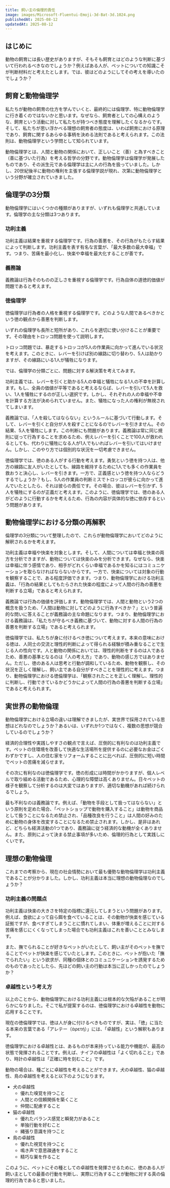 ```yaml
---
title: 飼い主の倫理的責任
image: images/Microsoft-Fluentui-Emoji-3d-Bat-3d.1024.png
publishedAt: 2025-08-12
updatedAt: 2025-08-12
---
```

## はじめに
動物の飼育には長い歴史がありますが、そもそも飼育とはどのような判断に基づいて行われるべきなのでしょうか？例えばある人が、ペットについての知識こそが判断材料だと考えたとします。では、彼はどのようにしてその考えを導いたのでしょうか？
## 飼育と動物倫理学
私たちが動物の飼育の仕方を学んでいくと、最終的には倫理学、特に動物倫理学に行き着くのではないかと思います。なぜなら、飼育者としての心構えのような、飼育という活動に対して私たちが持つべき態度を理解したくなるからです。そして、私たちが思い浮かべる理想の飼育者の態度は、いわば飼育における原理であり、飼育に関するあらゆる事柄を決める法則であると考えられます。この法則は、動物倫理学という学問として知られています。

動物倫理学とは、人間と動物の関係において、正しいこと（善）と為すべきこと（善に基づいた行為）を考える哲学の分野です。動物倫理学は倫理学が発展したものであり、その派生元である倫理学は主に人の行為を扱っていました。しかし、20世紀後半に動物の権利を主張する倫理学説が現れ、次第に動物倫理学という分野が確立されていきました。

## 倫理学の3分類
動物倫理学にはいくつかの種類がありますが、いずれも倫理学と共通しています。倫理学の主な分類は3つあります。
### 功利主義
功利主義は結果を重視する倫理学です。行為の善悪を、その行為がもたらす結果によって判断します。功利主義を表す有名な言葉が、「最大多数の最大幸福」です。つまり、苦痛を最小化し、快楽や幸福を最大化することが善です。
### 義務論
義務論は行為そのものの正しさを重視する倫理学です。行為自体の道徳的価値が問題であると考えます。
### 徳倫理学
徳倫理学は行為者の人格を重視する倫理学です。どのような人間であるべきかという徳の観点から善悪を判断します。

いずれの倫理学も長所と短所があり、これらを適切に使い分けることが重要です。その理由をトロッコ問題を使って説明します。

トロッコ問題では、暴走するトロッコが5人の作業員に向かって進んでいる状況を考えます。このときに、レバーを引けば別の線路に切り替わり、5人は助かりますが、その線路にいる1人が犠牲になります。

では、倫理学の分類ごとに、問題に対する解決策を考えてみます。

功利主義では、レバーを引くと助かる5人の幸福と犠牲になる1人の不幸を計算します。もし、全員の価値が平等であると考えるならば、レバーを引いて5人を救い、1人を犠牲にするのが正しい選択です。しかし、それぞれの人の幸福や不幸を計算する方法が決められていません。また、犠牲になった人の権利が無視されてしまいます。

義務論では、「人を殺してはならない」というルールに基づいて行動します。そして、レバーを引くと自分が人を殺すことになるのでレバーを引きません。その結果、5人を犠牲にします。この判断にも問題があります。義務論は常に同じ規則に従って行為することを求めるため、例えレバーを引くことで100人が救われるとしても、代わりに犠牲になる人が1人でもいればレバーを引いてはいけません。しかし、このやり方では個別的な状況を一切考慮できません。

徳倫理学では、徳のある人がする行動を考えます。勇気という徳を持つ人は、他方の線路に友人がいたとしても、線路を維持するために1人でも多くの作業員を救おうと決心し、レバーを引きます。一方で、正義感という徳を持つ人ならどうするでしょうか？もし、5人の作業員の判断ミスでトロッコが彼らに向かって進んでいたとしたら、それは彼らの責任です。その場合、彼はレバーを引かず、5人を犠牲にするのが正義だと考えます。このように、徳倫理学では、徳のある人がどのように行動するかを考えるため、行為の内容が具体的な徳に依存するという問題があります。

## 動物倫理学における分類の再解釈
倫理学の3分類について整理したので、これらが動物倫理学においてどのように解釈されるかを考えます。

功利主義は幸福や快楽を対象とします。そして、人間については幸福と快楽の両方を分析できますが、動物については快楽のみを分析できます。なぜなら、快楽は幸福に伴う感情であり、相手がどれくらい幸福であるかを知るにはコミュニケーションを取らなければならないからです。一方で、快楽については対象の行動を観察することで、ある程度評価できます。つまり、動物倫理学における功利主義は、「行為の結果としてもたらされた快楽の程度によって人間の行為の善悪を判断する立場」であると考えられます。

義務論では行為の価値を評価します。動物倫理学では、人間と動物という2つの概念を扱うため、「人間は動物に対してどのように行為すべきか？」という普遍的な問いに答えることが義務論の主な命題になります。つまり、動物倫理学における義務論は、「私たちが守るべき義務に基づいて、動物に対する人間の行為の善悪を判断する立場」であると考えられます。

徳倫理学では、私たちが身に付けるべき徳について考えます。本来の意味における徳は、人同士の交流と理性的判断によって得られる経験が積み重なることで生じる人の性向です。人と動物の関係においては、理性的判断をするのは人であるため、善悪の基準となるのは「人の考え方」であり、動物の感じ方ではありません。ただし、徳のある人は思考と行動が調和しているため、動物を観察し、その状況を正しく理解し、飼い主である自分がすべきことを理性的に考えます。つまり、動物倫理学における徳倫理学は、「観察されたことを正しく理解し、理性的に判断し、行動できているかどうかによって人間の行為の善悪を判断する立場」であると考えられます。

## 実世界の動物倫理
動物倫理学における立場の違いは理解できましたが、実世界で採用されている思想はどれなのでしょうか？あるいは、いずれか1つではなく、複数の思想が競合しているのでしょうか？

経済的合理性や実践しやすさの観点で言えば、圧倒的に有利なのは功利主義です。ペットの住環境を改善して快適な生活場所を提供するのに必要なお金はごくわずかですし、人の住む家をリフォームすることに比べれば、圧倒的に短い時間でペットの苦痛を減らせます。

その次に有利なのは徳倫理学です。徳の形成には時間がかかりますが、個人レベルで取り組める活動であるため、心理的な障壁は高くありません。日々ペットの様子を観察して分析するのは大変ではありますが、適切な動機があれば続けられるでしょう。

最も不利なのは義務論です。例えば、「動物を手段として扱ってはならない」という原則を定めた場合、「ペットショップで動物を購入すること」は動物を商品として扱うことになるため禁止され、「品種改良を行うこと」は人間の好みのために動物の身体を改変することになるため禁止されます。しかし、是非はあれど、どちらも経済活動の1つであり、義務論に従う経済的な動機が全くありません。また、原則によって決まる禁止事項が多いため、倫理的行為として実践しにくいです。

## 理想の動物倫理
これまでの考察から、現在の社会情勢において最も優勢な動物倫理学は功利主義であることが分かりました。しかし、功利主義は本当に理想の動物倫理なのでしょうか？
### 功利主義の問題点
功利主義は快楽の大きさを特定の指標に還元してしまうという問題があります。例えば、食欲によって自ら餌を食べていることは、その動物が快楽を感じている証拠ですが、食べすぎてしまうことに慣れてしまい、体重が増えることに対する苦痛を感じにくくなってしまった場合でも功利主義はこれを善いこととみなします。

また、撫でられることが好きなペットがいたとして、飼い主がそのペットを撫でることでペットが快楽を感じていたとします。このときに、ペットが抱いた「撫でられたい」という欲求が、同種の個体とのコミュニケーションを誘発するためのものであったとしたら、先ほどの飼い主の行動は本当に正しかったのでしょうか？
### 卓越性という考え方
以上のことから、動物倫理学における功利主義には根本的な欠陥があることが明らかになりました。そこで私が提案するのは、徳倫理学における卓越性を動物に応用することです。

現在の徳倫理学では、徳は人が身に付けるべきものですが、実は、「徳」に当たる本来の言葉である「アレテー（ἀρετή）」には、「卓越性」という解釈もあります。

徳倫理学における卓越性とは、あるものが本来持っている能力や機能が、最高の状態で発揮されることです。例えば、ナイフの卓越性は「よく切れること」であり、時計の卓越性は「正確に時を刻むこと」です。

動物の場合は、種ごとに卓越性を考えることができます。犬の卓越性、猫の卓越性、鳥の卓越性を考えると以下のようになります。

- 犬の卓越性
	- 優れた嗅覚を持つこと
	- 人間との信頼関係を築くこと
	- 仲間に配慮すること
- 猫の卓越性
	- 優れたバランス感覚と瞬発力があること
	- 単独行動を好むこと
	- 縄張り意識を持つこと
- 鳥の卓越性
	- 優れた視覚を持つこと
	- 鳴き声で意思疎通をすること
	- 精巧な巣を作ること

このように、ペットにその種としての卓越性を発揮させるために、徳のある人が飼い主としての最善の行動を判断し、実際に行為することが動物に対する真の倫理的行為であると思いました。